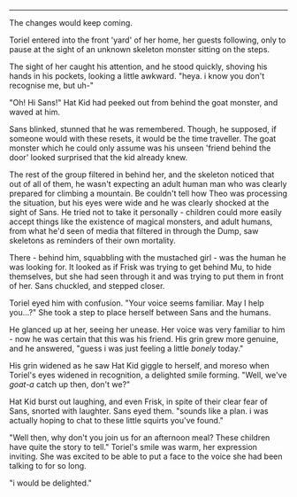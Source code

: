 ****

The changes would keep coming. 

Toriel entered into the front 'yard' of her home, her guests following, only to pause at the sight of an unknown skeleton monster sitting on the steps. 

The sight of her caught his attention, and he stood quickly, shoving his hands in his pockets, looking a little awkward. "heya. i know you don't recognise me, but uh-"

"Oh! Hi Sans!" Hat Kid had peeked out from behind the goat monster, and waved at him.

Sans blinked, stunned that he was remembered. Though, he supposed, if someone would with these resets, it would be the time traveller. The goat monster which he could only assume was his unseen 'friend behind the door' looked surprised that the kid already knew. 

The rest of the group filtered in behind her, and the skeleton noticed that out of all of them, he wasn't expecting an adult human man who was clearly prepared for climbing a mountain. Be couldn't tell how Theo was processing the situation, but his eyes were wide and he was clearly shocked at the sight of Sans. He tried not to take it personally - children could more easily accept things like the existence of magical monsters, and adult humans, from what he'd seen of media that filtered in through the Dump, saw skeletons as reminders of their own mortality.

There - behind him, squabbling with the mustached girl - was the human he was looking for. It looked as if Frisk was trying to get behind Mu, to hide themselves, but she had seen through it and was trying to put them in front of her. Sans chuckled, and stepped closer. 

Toriel eyed him with confusion. "Your voice seems familiar. May I help you...?" She took a step to place herself between Sans and the humans.

He glanced up at her, seeing her unease. Her voice was very familiar to him - now he was certain that this was his friend. His grin grew more genuine, and he answered, "guess i was just feeling a little *bonely* today."

His grin widened as he saw Hat Kid giggle to herself, and moreso when Toriel's eyes widened in recognition, a delighted smile forming. "Well, we've *goat-a* catch up then, don't we?"

Hat Kid burst out laughing, and even Frisk, in spite of their clear fear of Sans, snorted with laughter. Sans eyed them. "sounds like a plan. i was actually hoping to chat to these little squirts you've found."

"Well then, why don't you join us for an afternoon meal? These children have quite the story to tell." Toriel's smile was warm, her expression inviting. She was excited to be able to put a face to the voice she had been talking to for so long.

"i would be delighted."